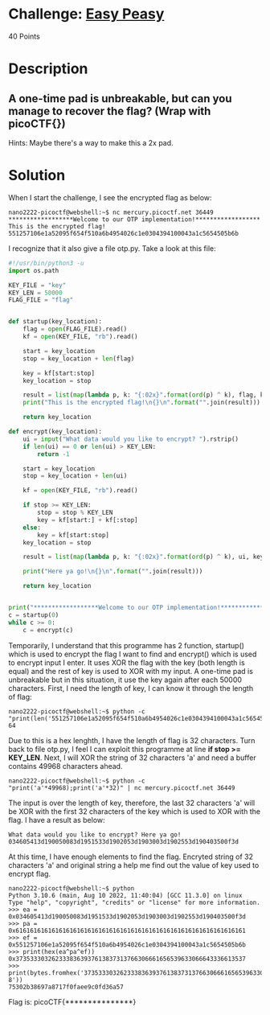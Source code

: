 # Challenge: [Easy Peasy](https://play.picoctf.org/practice/challenge/125)
40 Points
# Description
A one-time pad is unbreakable, but can you manage to recover the flag? (Wrap with picoCTF{})
----------------------------------------------------------------
Hints: Maybe there's a way to make this a 2x pad.
# Solution
When I start the challenge, I see the encrypted flag as below:
```console
nano2222-picoctf@webshell:~$ nc mercury.picoctf.net 36449
******************Welcome to our OTP implementation!******************
This is the encrypted flag!
551257106e1a52095f654f510a6b4954026c1e0304394100043a1c5654505b6b
```
I recognize that it also give a file otp.py. Take a look at this file:
```python
#!/usr/bin/python3 -u
import os.path

KEY_FILE = "key"
KEY_LEN = 50000
FLAG_FILE = "flag"


def startup(key_location):
	flag = open(FLAG_FILE).read()
	kf = open(KEY_FILE, "rb").read()

	start = key_location
	stop = key_location + len(flag)

	key = kf[start:stop]
	key_location = stop

	result = list(map(lambda p, k: "{:02x}".format(ord(p) ^ k), flag, key))
	print("This is the encrypted flag!\n{}\n".format("".join(result)))

	return key_location

def encrypt(key_location):
	ui = input("What data would you like to encrypt? ").rstrip()
	if len(ui) == 0 or len(ui) > KEY_LEN:
		return -1

	start = key_location
	stop = key_location + len(ui)

	kf = open(KEY_FILE, "rb").read()

	if stop >= KEY_LEN:
		stop = stop % KEY_LEN
		key = kf[start:] + kf[:stop]
	else:
		key = kf[start:stop]
	key_location = stop

	result = list(map(lambda p, k: "{:02x}".format(ord(p) ^ k), ui, key))

	print("Here ya go!\n{}\n".format("".join(result)))

	return key_location


print("******************Welcome to our OTP implementation!******************")
c = startup(0)
while c >= 0:
	c = encrypt(c)

```
Temporarily, I understand that this programme has 2 function, startup() which is used to encrypt the flag I want to find and encrypt() which is used to encrypt input I enter. It uses XOR the flag with the key (both length is equal) and the rest of key is used to XOR with my input. A one-time pad is unbreakable but in this situation, it use the key again after each 50000 characters. 
First, I need the length of key, I can know it through the length of flag:
```console
nano2222-picoctf@webshell:~$ python -c "print(len('551257106e1a52095f654f510a6b4954026c1e0304394100043a1c5654505b6b'))"
64
```
Due to this is a hex lenghth, I have the length of flag is 32 characters. Turn back to file otp.py, I feel I can exploit this programme at line **if stop >= KEY_LEN**. Next, I will XOR the string of 32 characters 'a' and need a buffer contains 49968 characters ahead.
```console
nano2222-picoctf@webshell:~$ python -c "print('a'*49968);print('a'*32)" | nc mercury.picoctf.net 36449
```
The input is over the length of key, therefore, the last 32 characters 'a' will be XOR with the first 32 characters of the key which is used to XOR with the flag.
I have a result as below:
```console
What data would you like to encrypt? Here ya go!
034605413d190050083d1951533d1902053d1903003d1902553d190403500f3d
```
At this time, I have enough elements to find the flag. Encryted string of 32 characters 'a' and original string a help me find out the value of key used to encrypt flag. 
```console
nano2222-picoctf@webshell:~$ python
Python 3.10.6 (main, Aug 10 2022, 11:40:04) [GCC 11.3.0] on linux
Type "help", "copyright", "credits" or "license" for more information.
>>> ea = 0x034605413d190050083d1951533d1902053d1903003d1902553d190403500f3d
>>> pa = 0x6161616161616161616161616161616161616161616161616161616161616161
>>> ef = 0x551257106e1a52095f654f510a6b4954026c1e0304394100043a1c5654505b6b
>>> print(hex(ea^pa^ef))
0x3735333032623338363937613837313766306661656539633066643336613537
>>> print(bytes.fromhex('3735333032623338363937613837313766306661656539633066643336613537').decode('utf-8'))
75302b38697a8717f0faee9c0fd36a57
```
Flag is: picoCTF{***************}
